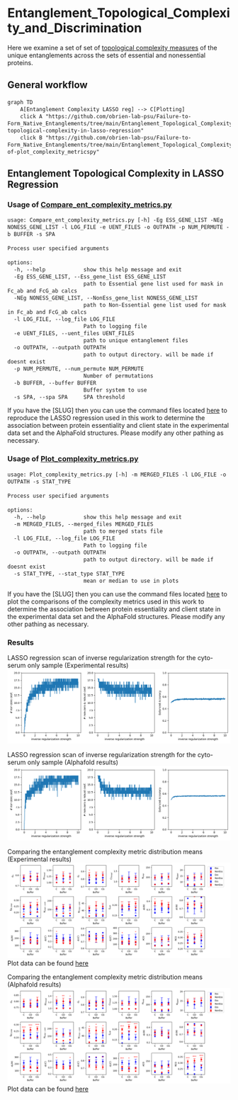 # Entanglement_Topological_Complexity_and_Discrimination  
Here we examine a set of set of [topological complexity measures](docs/entanglement_complexity_metrics.jpg) of the unique entanglements across the sets of essential and nonessential proteins.


## General workflow
```mermaid
graph TD
    A[Entanglement Complexity LASSO reg] --> C[Plotting]
    click A "https://github.com/obrien-lab-psu/Failure-to-Form_Native_Entanglements/tree/main/Entanglement_Topological_Complexity_and_Discrimination#entanglement-topological-complexity-in-lasso-regression"
    click B "https://github.com/obrien-lab-psu/Failure-to-Form_Native_Entanglements/tree/main/Entanglement_Topological_Complexity_and_Discrimination#usage-of-plot_complexity_metricspy"
``` 

## Entanglement Topological Complexity in LASSO Regression

### Usage of [Compare_ent_complexity_metrics.py](src/data/Compare_ent_complexity_metrics.py)
```
usage: Compare_ent_complexity_metrics.py [-h] -Eg ESS_GENE_LIST -NEg NONESS_GENE_LIST -l LOG_FILE -e UENT_FILES -o OUTPATH -p NUM_PERMUTE -b BUFFER -s SPA

Process user specified arguments

options:
  -h, --help            show this help message and exit
  -Eg ESS_GENE_LIST, --Ess_gene_list ESS_GENE_LIST
                        path to Essential gene list used for mask in Fc_ab and FcG_ab calcs
  -NEg NONESS_GENE_LIST, --NonEss_gene_list NONESS_GENE_LIST
                        path to Non-Essential gene list used for mask in Fc_ab and FcG_ab calcs
  -l LOG_FILE, --log_file LOG_FILE
                        Path to logging file
  -e UENT_FILES, --uent_files UENT_FILES
                        path to unique entanglement files
  -o OUTPATH, --outpath OUTPATH
                        path to output directory. will be made if doesnt exist
  -p NUM_PERMUTE, --num_permute NUM_PERMUTE
                        Number of permutations
  -b BUFFER, --buffer BUFFER
                        Buffer system to use
  -s SPA, --spa SPA     SPA threshold
```

If you have the [SLUG] then you can use the command files located [here](src/command_lists/Compare_ent_complexity_metrics.cmds) to reproduce the LASSO regression used in this work to determine the association between protein essentiality and client state in the experimental data set and the AlphaFold structures. Please modify any other pathing as necessary. 

### Usage of [Plot_complexity_metrics.py](src/data/Plot_complexity_metrics.py)
```
usage: Plot_complexity_metrics.py [-h] -m MERGED_FILES -l LOG_FILE -o OUTPATH -s STAT_TYPE

Process user specified arguments

options:
  -h, --help            show this help message and exit
  -m MERGED_FILES, --merged_files MERGED_FILES
                        path to merged stats file
  -l LOG_FILE, --log_file LOG_FILE
                        Path to logging file
  -o OUTPATH, --outpath OUTPATH
                        path to output directory. will be made if doesnt exist
  -s STAT_TYPE, --stat_type STAT_TYPE
                        mean or median to use in plots
```

If you have the [SLUG] then you can use the command files located [here](src/command_lists/Plot_Compare_ent_complexity_metrics.cmds) to plot the comparisons of the complexity metrics used in this work to determine the association between protein essentiality and client state in the experimental data set and the AlphaFold structures. Please modify any other pathing as necessary. 

### Results
LASSO regression scan of inverse regularization strength for the cyto-serum only sample (Experimental results)  
![LASSO regression for feature selection](Figures/LASSO/EXP/Lasso_results_C_50.png)
  
LASSO regression scan of inverse regularization strength for the cyto-serum only sample (Alphafold results)  
![LASSO regression for feature selection](Figures/LASSO/AF/Lasso_results_C_50.png)
  
  
Comparing the entanglement complexity metric distribution means (Experimental results)  
![Comparing complexity metric distribution means](Figures/Compare_metrics/EXP/Complexity_measures_EXP_spa50_LiPMScov50.png)
Plot data can be found [here](data/Compare_metrics/EXP/merged_plotting_df_EXP_spa50_LiPMScov50.csv)  
  
Comparing the entanglement complexity metric distribution means (Alphafold results)  
![Comparing complexity metric distribution means](Figures/Compare_metrics/AF/Complexity_measures_AF_spa50_LiPMScov50.png)
Plot data can be found [here](data/Compare_metrics/AF/merged_plotting_df_AF_spa50_LiPMScov50.csv)
